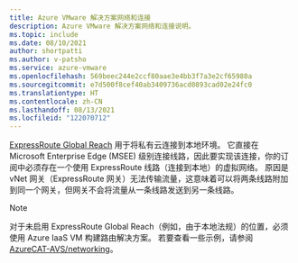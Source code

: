 ```yaml
---
title: Azure VMware 解决方案网络和连接
description: Azure VMware 解决方案网络和连接说明。
ms.topic: include
ms.date: 08/10/2021
author: shortpatti
ms.author: v-patsho
ms.service: azure-vmware
ms.openlocfilehash: 569beec244e2ccf80aae3e4bb3f7a3e2cf65980a
ms.sourcegitcommit: e7d500f8cef40ab3409736acd0893cad02e24fc0
ms.translationtype: HT
ms.contentlocale: zh-CN
ms.lasthandoff: 08/13/2021
ms.locfileid: "122070712"
---
```

<!-- Used in articles\azure-vmware\introduction.md and articles\azure-vmware\concepts-networking.md 

articles\azure-vmware\includes\azure-vmware-solution-networking-description.md

-->

[ExpressRoute Global Reach](../../expressroute/expressroute-global-reach.md) 用于将私有云连接到本地环境。 它直接在 Microsoft Enterprise Edge (MSEE) 级别连接线路，因此要实现该连接，你的订阅中必须存在一个使用 ExpressRoute 线路（连接到本地）的虚拟网络。  原因是 vNet 网关（ExpressRoute 网关）无法传输流量，这意味着可以将两条线路附加到同一个网关，但网关不会将流量从一条线路发送到另一条线路。

>[!NOTE]
>对于未启用 ExpressRoute Global Reach（例如，由于本地法规）的位置，必须使用 Azure IaaS VM 构建路由解决方案。 若要查看一些示例，请参阅 [AzureCAT-AVS/networking](https://github.com/Azure/AzureCAT-AVS/tree/main/networking)。

